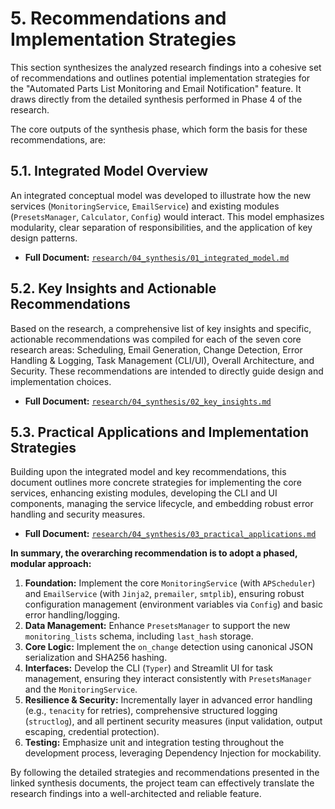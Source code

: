 # 5. Recommendations and Implementation Strategies

This section synthesizes the analyzed research findings into a cohesive set of recommendations and outlines potential implementation strategies for the "Automated Parts List Monitoring and Email Notification" feature. It draws directly from the detailed synthesis performed in Phase 4 of the research.

The core outputs of the synthesis phase, which form the basis for these recommendations, are:

## 5.1. Integrated Model Overview

An integrated conceptual model was developed to illustrate how the new services (`MonitoringService`, `EmailService`) and existing modules (`PresetsManager`, `Calculator`, `Config`) would interact. This model emphasizes modularity, clear separation of responsibilities, and the application of key design patterns.

*   **Full Document:** [`research/04_synthesis/01_integrated_model.md`](./../04_synthesis/01_integrated_model.md)

## 5.2. Key Insights and Actionable Recommendations

Based on the research, a comprehensive list of key insights and specific, actionable recommendations was compiled for each of the seven core research areas: Scheduling, Email Generation, Change Detection, Error Handling & Logging, Task Management (CLI/UI), Overall Architecture, and Security. These recommendations are intended to directly guide design and implementation choices.

*   **Full Document:** [`research/04_synthesis/02_key_insights.md`](./../04_synthesis/02_key_insights.md)

## 5.3. Practical Applications and Implementation Strategies

Building upon the integrated model and key recommendations, this document outlines more concrete strategies for implementing the core services, enhancing existing modules, developing the CLI and UI components, managing the service lifecycle, and embedding robust error handling and security measures.

*   **Full Document:** [`research/04_synthesis/03_practical_applications.md`](./../04_synthesis/03_practical_applications.md)

**In summary, the overarching recommendation is to adopt a phased, modular approach:**

1.  **Foundation:** Implement the core `MonitoringService` (with `APScheduler`) and `EmailService` (with `Jinja2`, `premailer`, `smtplib`), ensuring robust configuration management (environment variables via `Config`) and basic error handling/logging.
2.  **Data Management:** Enhance `PresetsManager` to support the new `monitoring_lists` schema, including `last_hash` storage.
3.  **Core Logic:** Implement the `on_change` detection using canonical JSON serialization and SHA256 hashing.
4.  **Interfaces:** Develop the CLI (`Typer`) and Streamlit UI for task management, ensuring they interact consistently with `PresetsManager` and the `MonitoringService`.
5.  **Resilience & Security:** Incrementally layer in advanced error handling (e.g., `tenacity` for retries), comprehensive structured logging (`structlog`), and all pertinent security measures (input validation, output escaping, credential protection).
6.  **Testing:** Emphasize unit and integration testing throughout the development process, leveraging Dependency Injection for mockability.

By following the detailed strategies and recommendations presented in the linked synthesis documents, the project team can effectively translate the research findings into a well-architected and reliable feature.